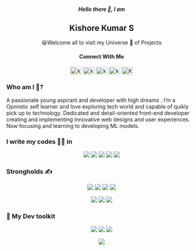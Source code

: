 
<h5 align="center"> Hello there 👋, I am</h5>
<h2 align="center"> Kishore Kumar S </h2>
<p align="center">
😃Welcome all to visit my Universe 🌌 of Projects
</p>
<h4 align="center">Connect With Me</h3>
<p align="center">
<a href="https://linkedin.com/in/kishorekumar-s-256b10254" target="blank"><img align="center" src="https://cdn.jsdelivr.net/npm/simple-icons@3.0.1/icons/linkedin.svg" alt="kishorekumar-s-256b10254" height="20" width="30" /></a>
<a href="https://kaggle.com/kishorekumar0603" target="blank"><img align="center" src="https://cdn.jsdelivr.net/npm/simple-icons@3.0.1/icons/kaggle.svg" alt="kishorekumar0603" height="20" width="30" /></a>
<a href="https://instagram.com/kishorekumar_0616" target="blank"><img align="center" src="https://cdn.jsdelivr.net/npm/simple-icons@3.0.1/icons/instagram.svg" alt="kishorekumar_0616" height="20" width="30" /></a>
<a href="https://www.hackerrank.com/kishorekumars561" target="blank"><img align="center" src="https://cdn.jsdelivr.net/npm/simple-icons@3.0.1/icons/hackerrank.svg" alt="kishorekumars561" height="20" width="30" /></a>
<a href="https://leetcode.com/Kishorekumar_S/" target="blank"><img align="center" src="https://cdn.jsdelivr.net/npm/simple-icons@3.0.1/icons/leetcode.svg" alt="Kishorekumar_S" height="20" width="30" /></a>
</p>
<h3>Who am I  🤔?</h3>
<p>
  A passionate young aspirant and developer with high dreams . I’m a Opmistic self learner and love exploring tech world and capable of quikly pick up to technology. Dedicated and detail-oriented front-end developer creating and implementing innovative web designs and user experiences. Now focusing and learning to developing ML models.
</p>
<h3>I write my codes 👨‍💻 in</h3>
<p align="center">
  <!-- Thanks to Alexandre, check out his repo for badges https://github.com/alexandresanlim/Badges4-README.md-Profile -->
  <img src="https://img.shields.io/badge/java-%23ED8B00.svg?style=for-the-badge&logo=openjdk&logoColor=white"/> <img src="https://img.shields.io/badge/python%20-%2314354C.svg?&style=for-the-badge&logo=python&logoColor=gold"/> <img src="https://img.shields.io/badge/javascript-%23F7DF1E.svg?&style=for-the-badge&logo=javascript&logoColor=black&labelColor=%2300000"/> <img src="https://img.shields.io/badge/html5%20-%23E34F26.svg?&style=for-the-badge&logo=html5&logoColor=white"/> <img src="https://img.shields.io/badge/css3%20-%231572B6.svg?&style=for-the-badge&logo=css3&logoColor=white"/>
</p>

<h3>Strongholds ✍️ </h3>
<p align="center">
<img src="https://img.shields.io/badge/Pandas-130654?&style=for-the-badge&logo=pandas"/>  <img src="https://img.shields.io/badge/Node%20js-339933?style=for-the-badge&logo=nodedotjs&logoColor=white"> <img src="https://img.shields.io/badge/React-20232A?style=for-the-badge&logo=react&logoColor=61DAFB"/> <img src="https://img.shields.io/badge/PostgreSQL-316192?style=for-the-badge&logo=postgresql&logoColor=white"/>
  </p>
<p align="center">
  <img src="https://img.shields.io/badge/Numpy-013220?&style=for-the-badge&logo=numpy"/> <img src="https://img.shields.io/badge/Bootstrap-563D7C?style=for-the-badge&logo=bootstrap&logoColor=white"/> <img src="https://img.shields.io/badge/Django-092E20?style=for-the-badge&logo=django&logoColor=green">
</p>
<h3>🔨 My Dev toolkit</h3>
<p align="center">
   <img src="https://img.shields.io/badge/git%20-%23F05032.svg?&style=for-the-badge&logo=git&logoColor=white"/> <img src="https://img.shields.io/badge/github%20-%23181717.svg?&style=for-the-badge&logo=github&logoColor=white"/> <img src="https://img.shields.io/badge/Docker-2CA5E0?style=for-the-badge&logo=docker&logoColor=white"/>
</p>
<p align="center">
  <img src="https://img.shields.io/badge/VSCode-0078D4?style=for-the-badge&logo=visual%20studio%20code&logoColor=white">
</p>
